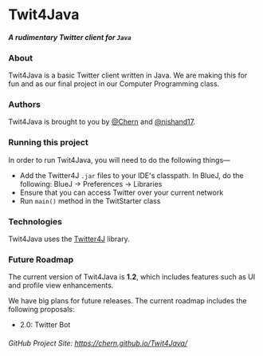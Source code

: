 # Twit4Java

#### *A rudimentary Twitter client for `Java`*

### About
Twit4Java is a basic Twitter client written in Java. We are making this for fun and as our final project in our Computer Programming class.

### Authors
Twit4Java is brought to you by [@Chern](https://github.com/Chern) and [@nishand17](https://github.com/nishand17).

### Running this project
In order to run Twit4Java, you will need to do the following things—
- Add the Twitter4J `.jar` files to your IDE's classpath. In BlueJ, do the following: BlueJ -> Preferences -> Libraries
- Ensure that you can access Twitter over your current network
- Run `main()` method in the TwitStarter class

### Technologies
Twit4Java uses the [Twitter4J](http://twitter4j.org/en/index.html) library.


### Future Roadmap
The current version of Twit4Java is **1.2**, which includes features such as UI and profile view enhancements.

We have big plans for future releases. The current roadmap includes the following proposals:
- 2.0: Twitter Bot

###### GitHub Project Site: https://chern.github.io/Twit4Java/
